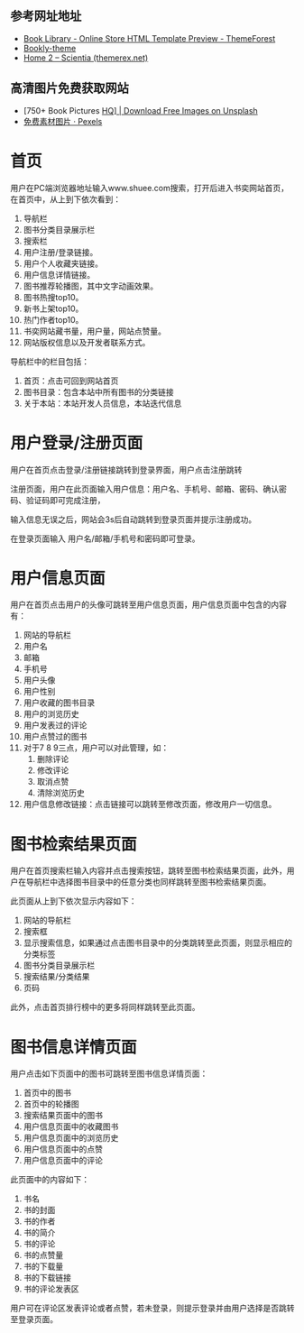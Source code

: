 ## 参考网址地址

- [Book Library - Online Store HTML Template Preview - ThemeForest](http://preview.themeforest.net/item/book-store-library-online-book-store/full_screen_preview/21369136?_ga=2.17131322.2046148649.1650289228-541386298.1650289228)
- [Bookly-theme](https://bookly-theme.myshopify.com/)
- [Home 2 – Scientia (themerex.net)](http://scientia.themerex.net/home-2/)

## 高清图片免费获取网站

- [750+ Book Pictures [HQ\] | Download Free Images on Unsplash](https://unsplash.com/s/photos/book)
- [免费素材图片 · Pexels](https://www.pexels.com/zh-cn/)

# 首页

用户在PC端浏览器地址输入www.shuee.com搜索，打开后进入书奕网站首页，在首页中，从上到下依次看到：

1. 导航栏
2. 图书分类目录展示栏
3. 搜索栏
4. 用户注册/登录链接。
5. 用户个人收藏夹链接。
6. 用户信息详情链接。
7. 图书推荐轮播图，其中文字动画效果。
8. 图书热搜top10。
9. 新书上架top10。
10. 热门作者top10。
11. 书奕网站藏书量，用户量，网站点赞量。
11. 网站版权信息以及开发者联系方式。



导航栏中的栏目包括：

1. 首页：点击可回到网站首页
2. 图书目录：包含本站中所有图书的分类链接
3. 关于本站：本站开发人员信息，本站迭代信息



# 用户登录/注册页面

用户在首页点击登录/注册链接跳转到登录界面，用户点击注册跳转

注册页面，用户在此页面输入用户信息：用户名、手机号、邮箱、密码、确认密码、验证码即可完成注册，

输入信息无误之后，网站会3s后自动跳转到登录页面并提示注册成功。

在登录页面输入    用户名/邮箱/手机号和密码即可登录。



# 用户信息页面

用户在首页点击用户的头像可跳转至用户信息页面，用户信息页面中包含的内容有：

1. 网站的导航栏
2. 用户名
3. 邮箱
4. 手机号
5. 用户头像
6. 用户性别
7. 用户收藏的图书目录
8. 用户的浏览历史
9. 用户发表过的评论
10. 用户点赞过的图书
11. 对于7 8 9三点，用户可以对此管理，如：
    1. 删除评论
    2. 修改评论
    3. 取消点赞
    4. 清除浏览历史
12. 用户信息修改链接：点击链接可以跳转至修改页面，修改用户一切信息。



# 图书检索结果页面

用户在首页搜索栏输入内容并点击搜索按钮，跳转至图书检索结果页面，此外，用户在导航栏中选择图书目录中的任意分类也同样跳转至图书检索结果页面。

此页面从上到下依次显示内容如下：

1. 网站的导航栏
2. 搜索框
3. 显示搜索信息，如果通过点击图书目录中的分类跳转至此页面，则显示相应的分类标签
4. 图书分类目录展示栏
5. 搜索结果/分类结果
6. 页码

此外，点击首页排行榜中的更多将同样跳转至此页面。

# 图书信息详情页面

用户点击如下页面中的图书可跳转至图书信息详情页面：

1. 首页中的图书
2. 首页中的轮播图
3. 搜索结果页面中的图书
4. 用户信息页面中的收藏图书
5. 用户信息页面中的浏览历史
6. 用户信息页面中的点赞
7. 用户信息页面中的评论

此页面中的内容如下：

1. 书名
2. 书的封面
3. 书的作者
4. 书的简介
5. 书的评论
6. 书的点赞量
7. 书的下载量
8. 书的下载链接
9. 书的评论发表区

用户可在评论区发表评论或者点赞，若未登录，则提示登录并由用户选择是否跳转至登录页面。





